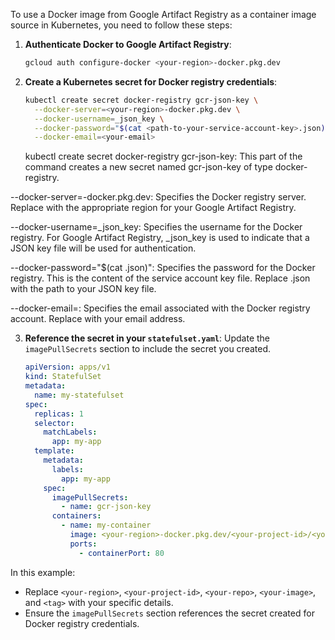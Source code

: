 <!--

    Sonatype Nexus (TM) Open Source Version
    Copyright (c) 2008-present Sonatype, Inc.
    All rights reserved. Includes the third-party code listed at http://links.sonatype.com/products/nexus/oss/attributions.

    This program and the accompanying materials are made available under the terms of the Eclipse Public License Version 1.0,
    which accompanies this distribution and is available at http://www.eclipse.org/legal/epl-v10.html.

    Sonatype Nexus (TM) Professional Version is available from Sonatype, Inc. "Sonatype" and "Sonatype Nexus" are trademarks
    of Sonatype, Inc. Apache Maven is a trademark of the Apache Software Foundation. M2eclipse is a trademark of the
    Eclipse Foundation. All other trademarks are the property of their respective owners.

-->

To use a Docker image from Google Artifact Registry as a container image source in Kubernetes,
 you need to follow these steps:

1. **Authenticate Docker to Google Artifact Registry**:
   ```sh
   gcloud auth configure-docker <your-region>-docker.pkg.dev
   ```

2. **Create a Kubernetes secret for Docker registry credentials**:
   ```sh
   kubectl create secret docker-registry gcr-json-key \
     --docker-server=<your-region>-docker.pkg.dev \
     --docker-username=_json_key \
     --docker-password="$(cat <path-to-your-service-account-key>.json)" \
     --docker-email=<your-email>
   ```
   
   kubectl create secret docker-registry gcr-json-key: 
   This part of the command creates a new secret named gcr-json-key of type docker-registry.  
   
--docker-server=<your-region>-docker.pkg.dev: 
Specifies the Docker registry server. Replace <your-region> with the appropriate region for your Google Artifact Registry.  

--docker-username=_json_key: 
Specifies the username for the Docker registry. For Google Artifact Registry, _json_key is used to indicate that a JSON key file will be used for authentication.  

--docker-password="$(cat <path-to-your-service-account-key>.json)":
 Specifies the password for the Docker registry. This is the content of the service account key file. Replace <path-to-your-service-account-key>.json with the path to your JSON key file.  

--docker-email=<your-email>: 
Specifies the email associated with the Docker registry account. Replace <your-email> with your email address.

3. **Reference the secret in your `statefulset.yaml`**:
   Update the `imagePullSecrets` section to include the secret you created.

   ```yaml
   apiVersion: apps/v1
   kind: StatefulSet
   metadata:
     name: my-statefulset
   spec:
     replicas: 1
     selector:
       matchLabels:
         app: my-app
     template:
       metadata:
         labels:
           app: my-app
       spec:
         imagePullSecrets:
           - name: gcr-json-key
         containers:
           - name: my-container
             image: <your-region>-docker.pkg.dev/<your-project-id>/<your-repo>/<your-image>:<tag>
             ports:
               - containerPort: 80
   ```

In this example:
- Replace `<your-region>`, `<your-project-id>`, `<your-repo>`, `<your-image>`, and `<tag>` with your specific details.
- Ensure the `imagePullSecrets` section references the secret created for Docker registry credentials.
